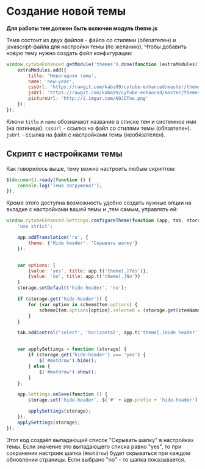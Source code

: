 Создание новой темы
===================

**Для работы тем должен быть включен модуль theme.js**

Тема состоит из двух файлов - файла со стилями (обязателен) и javascript-файла для настройки темы (по желанию).
Чтобы добавить новую тему нужно создать файл конфигурации:

```javascript
window.cytubeEnhanced.getModule('themes').done(function (extraModules) {
    extraModules.add({
        title: 'Новогодняя тема',
        name: 'new-year',
        cssUrl: 'https://rawgit.com/kaba99/cytube-enhanced/master/themes/new_year/theme.css',
        jsUrl: 'https://rawgit.com/kaba99/cytube-enhanced/master/themes/new_year/theme.js',
        pictureUrl: 'http://i.imgur.com/N9JOTno.png'
    });
});
```

Ключи `title` и `name` обозначают название в списке тем и системное имя (на латинице).
`cssUrl` - ссылка на файл со стилями темы (обязателен). `jsUrl` - ссылка на файл с настройками темы (необязателен).

## Скрипт с настройками темы

Как говорилось выше, тему можно настроить любым скриптом:

```javascript
$(document).ready(function () {
    console.log('Тема загружена!');
});
```

Кроме этого доступна возможность удобно создать нужные опции на вкладке с настройками вашей темы и ,тем самым, управлять ей:

```javascript
window.cytubeEnhanced.Settings.configureTheme(function (app, tab, storage) {
    'use strict';

    app.addTranslation('ru', {
        theme: {'Hide header': 'Скрывать шапку'}
    });


    var options: [
        {value: 'yes', title: app.t('theme[.]Yes')},
        {value: 'no', title: app.t('theme[.]No')}
    ]
    storage.setDefault('hide-header', 'no');

    if (storage.get('hide-header')) {
        for (var option in schemeItem.options) {
            schemeItem.options[option].selected = (storage.get(itemName) == schemeItem.options[option].value)
        }
    }

    tab.addControl('select', 'horizontal', app.t('theme[.]Hide header'), 'hide-header', options, null, 0);


    var applySettings = function (storage) {
        if (storage.get('hide-header') === 'yes') {
            $('#motdrow').hide();
        } else {
            $('#motdrow').show();
        }
    };

    app.Settings.onSave(function () {
        storage.set('hide-header', $('#' + app.prefix + 'hide-header').val());

        applySettings(storage);
    });
    applySettings(storage);
});
```

Этот код создаёт выпадающий список "Скрывать шапку" в настройках темы. Если значение это выпадающего списка равно "yes", то при сохранении настроек шапка (`#motdrow`) будет скрываться при каждом обновлении страницы. Если выбрано "no" - то шапка показывается.